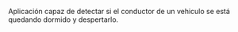 Aplicación capaz de detectar si el conductor de un vehiculo se está quedando dormido y despertarlo. 
